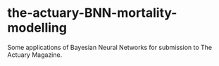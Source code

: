 # the-actuary-BNN-mortality-modelling
Some applications of Bayesian Neural Networks for submission to The Actuary Magazine.
